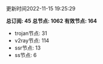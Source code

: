更新时间2022-11-15 19:25:29

**总订阅: 45**
**总节点: 1062**
**有效节点: 164**
- trojan节点: 31
- v2ray节点: 114
- ssr节点: 13
- ss节点: 6
